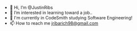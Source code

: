 - 👋 Hi, I’m @JustinRibs
- 👀 I’m interested in learning toward a job..
- 🌱 I'm currently in CodeSmith studying Software Engineering!
- 📫 How to reach me jribarich98@gmail.com

<!---
JustinRibs/JustinRibs is a ✨ special ✨ repository because its `README.md` (this file) appears on your GitHub profile.
You can click the Preview link to take a look at your changes.
--->
